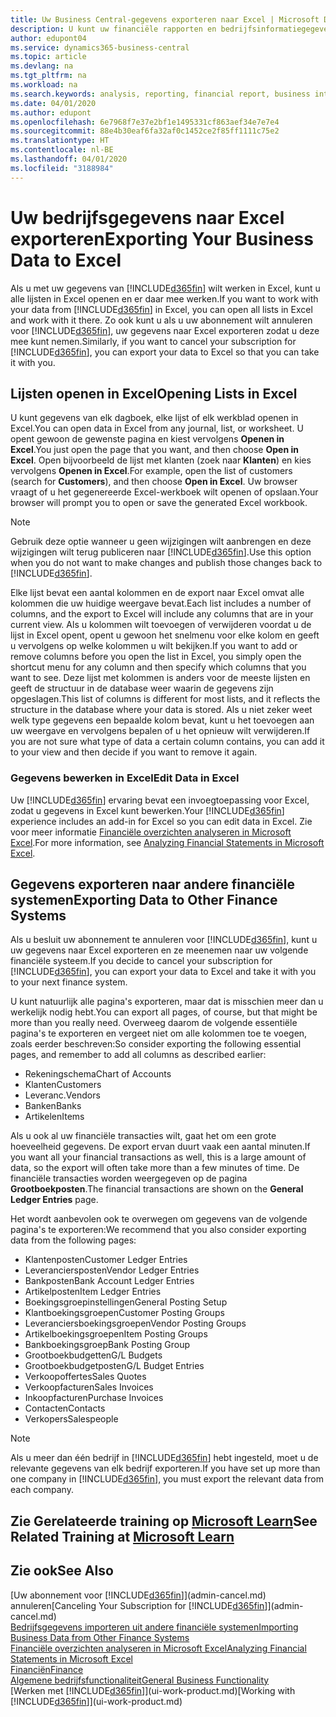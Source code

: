 ```yaml
---
title: Uw Business Central-gegevens exporteren naar Excel | Microsoft Docs
description: U kunt uw financiële rapporten en bedrijfsinformatiegegevens uit Business Central exporteren naar Excel of uw gegevens in Excel openen.
author: edupont04
ms.service: dynamics365-business-central
ms.topic: article
ms.devlang: na
ms.tgt_pltfrm: na
ms.workload: na
ms.search.keywords: analysis, reporting, financial report, business intelligence, BI, Excel
ms.date: 04/01/2020
ms.author: edupont
ms.openlocfilehash: 6e7968f7e37e2bf1e1495331cf863aef34e7e7e4
ms.sourcegitcommit: 88e4b30eaf6fa32af0c1452ce2f85ff1111c75e2
ms.translationtype: HT
ms.contentlocale: nl-BE
ms.lasthandoff: 04/01/2020
ms.locfileid: "3188984"
---
```

# <a name="exporting-your-business-data-to-excel"></a><span data-ttu-id="167cc-103">Uw bedrijfsgegevens naar Excel exporteren</span><span class="sxs-lookup"><span data-stu-id="167cc-103">Exporting Your Business Data to Excel</span></span>
<span data-ttu-id="167cc-104">Als u met uw gegevens van [!INCLUDE[d365fin](includes/d365fin_md.md)] wilt werken in Excel, kunt u alle lijsten in Excel openen en er daar mee werken.</span><span class="sxs-lookup"><span data-stu-id="167cc-104">If you want to work with your data from [!INCLUDE[d365fin](includes/d365fin_md.md)] in Excel, you can open all lists in Excel and work with it there.</span></span> <span data-ttu-id="167cc-105">Zo ook kunt u als u uw abonnement wilt annuleren voor [!INCLUDE[d365fin](includes/d365fin_md.md)], uw gegevens naar Excel exporteren zodat u deze mee kunt nemen.</span><span class="sxs-lookup"><span data-stu-id="167cc-105">Similarly, if you want to cancel your subscription for [!INCLUDE[d365fin](includes/d365fin_md.md)], you can export your data to Excel so that you can take it with you.</span></span>

## <a name="opening-lists-in-excel"></a><span data-ttu-id="167cc-106">Lijsten openen in Excel</span><span class="sxs-lookup"><span data-stu-id="167cc-106">Opening Lists in Excel</span></span>
<span data-ttu-id="167cc-107">U kunt gegevens van elk dagboek, elke lijst of elk werkblad openen in Excel.</span><span class="sxs-lookup"><span data-stu-id="167cc-107">You can open data in Excel from any journal, list, or worksheet.</span></span> <span data-ttu-id="167cc-108">U opent gewoon de gewenste pagina en kiest vervolgens **Openen in Excel**.</span><span class="sxs-lookup"><span data-stu-id="167cc-108">You just open the page that you want, and then choose **Open in Excel**.</span></span> <span data-ttu-id="167cc-109">Open bijvoorbeeld de lijst met klanten (zoek naar **Klanten**) en kies vervolgens **Openen in Excel**.</span><span class="sxs-lookup"><span data-stu-id="167cc-109">For example, open the list of customers (search for **Customers**), and then choose **Open in Excel**.</span></span> <span data-ttu-id="167cc-110">Uw browser vraagt of u het gegenereerde Excel-werkboek wilt openen of opslaan.</span><span class="sxs-lookup"><span data-stu-id="167cc-110">Your browser will prompt you to open or save the generated Excel workbook.</span></span>  

> [!NOTE]
> <span data-ttu-id="167cc-111">Gebruik deze optie wanneer u geen wijzigingen wilt aanbrengen en deze wijzigingen wilt terug publiceren naar [!INCLUDE[d365fin](includes/d365fin_md.md)].</span><span class="sxs-lookup"><span data-stu-id="167cc-111">Use this option when you do not want to make changes and publish those changes back to [!INCLUDE[d365fin](includes/d365fin_md.md)].</span></span>  

<span data-ttu-id="167cc-112">Elke lijst bevat een aantal kolommen en de export naar Excel omvat alle kolommen die uw huidige weergave bevat.</span><span class="sxs-lookup"><span data-stu-id="167cc-112">Each list includes a number of columns, and the export to Excel will include any columns that are in your current view.</span></span> <span data-ttu-id="167cc-113">Als u kolommen wilt toevoegen of verwijderen voordat u de lijst in Excel opent, opent u gewoon het snelmenu voor elke kolom en geeft u vervolgens op welke kolommen u wilt bekijken.</span><span class="sxs-lookup"><span data-stu-id="167cc-113">If you want to add or remove columns before you open the list in Excel, you simply open the shortcut menu for any column and then specify which columns that you want to see.</span></span> <span data-ttu-id="167cc-114">Deze lijst met kolommen is anders voor de meeste lijsten en geeft de structuur in de database weer waarin de gegevens zijn opgeslagen.</span><span class="sxs-lookup"><span data-stu-id="167cc-114">This list of columns is different for most lists, and it reflects the structure in the database where your data is stored.</span></span> <span data-ttu-id="167cc-115">Als u niet zeker weet welk type gegevens een bepaalde kolom bevat, kunt u het toevoegen aan uw weergave en vervolgens bepalen of u het opnieuw wilt verwijderen.</span><span class="sxs-lookup"><span data-stu-id="167cc-115">If you are not sure what type of data a certain column contains, you can add it to your view and then decide if you want to remove it again.</span></span>  

### <a name="edit-data-in-excel"></a><span data-ttu-id="167cc-116">Gegevens bewerken in Excel</span><span class="sxs-lookup"><span data-stu-id="167cc-116">Edit Data in Excel</span></span>
<span data-ttu-id="167cc-117">Uw [!INCLUDE[d365fin](includes/d365fin_md.md)] ervaring bevat een invoegtoepassing voor Excel, zodat u gegevens in Excel kunt bewerken.</span><span class="sxs-lookup"><span data-stu-id="167cc-117">Your [!INCLUDE[d365fin](includes/d365fin_md.md)] experience includes an add-in for Excel so you can edit data in Excel.</span></span> <span data-ttu-id="167cc-118">Zie voor meer informatie [Financiële overzichten analyseren in Microsoft Excel](finance-analyze-excel.md).</span><span class="sxs-lookup"><span data-stu-id="167cc-118">For more information, see [Analyzing Financial Statements in Microsoft Excel](finance-analyze-excel.md).</span></span>  

## <a name="exporting-data-to-other-finance-systems"></a><span data-ttu-id="167cc-119">Gegevens exporteren naar andere financiële systemen</span><span class="sxs-lookup"><span data-stu-id="167cc-119">Exporting Data to Other Finance Systems</span></span>
<span data-ttu-id="167cc-120">Als u besluit uw abonnement te annuleren voor [!INCLUDE[d365fin](includes/d365fin_md.md)], kunt u uw gegevens naar Excel exporteren en ze meenemen naar uw volgende financiële systeem.</span><span class="sxs-lookup"><span data-stu-id="167cc-120">If you decide to cancel your subscription for [!INCLUDE[d365fin](includes/d365fin_md.md)], you can export your data to Excel and take it with you to your next finance system.</span></span>  

<span data-ttu-id="167cc-121">U kunt natuurlijk alle pagina's exporteren, maar dat is misschien meer dan u werkelijk nodig hebt.</span><span class="sxs-lookup"><span data-stu-id="167cc-121">You can export all pages, of course, but that might be more than you really need.</span></span> <span data-ttu-id="167cc-122">Overweeg daarom de volgende essentiële pagina's te exporteren en vergeet niet om alle kolommen toe te voegen, zoals eerder beschreven:</span><span class="sxs-lookup"><span data-stu-id="167cc-122">So consider exporting the following essential pages, and remember to add all columns as described earlier:</span></span>  

* <span data-ttu-id="167cc-123">Rekeningschema</span><span class="sxs-lookup"><span data-stu-id="167cc-123">Chart of Accounts</span></span>  
* <span data-ttu-id="167cc-124">Klanten</span><span class="sxs-lookup"><span data-stu-id="167cc-124">Customers</span></span>  
* <span data-ttu-id="167cc-125">Leveranc.</span><span class="sxs-lookup"><span data-stu-id="167cc-125">Vendors</span></span>  
* <span data-ttu-id="167cc-126">Banken</span><span class="sxs-lookup"><span data-stu-id="167cc-126">Banks</span></span>  
* <span data-ttu-id="167cc-127">Artikelen</span><span class="sxs-lookup"><span data-stu-id="167cc-127">Items</span></span>  

<span data-ttu-id="167cc-128">Als u ook al uw financiële transacties wilt, gaat het om een grote hoeveelheid gegevens. De export ervan duurt vaak een aantal minuten.</span><span class="sxs-lookup"><span data-stu-id="167cc-128">If you want all your financial transactions as well, this is a large amount of data, so the export will often take more than a few minutes of time.</span></span> <span data-ttu-id="167cc-129">De financiële transacties worden weergegeven op de pagina **Grootboekposten**.</span><span class="sxs-lookup"><span data-stu-id="167cc-129">The financial transactions are shown on the **General Ledger Entries** page.</span></span>  

<span data-ttu-id="167cc-130">Het wordt aanbevolen ook te overwegen om gegevens van de volgende pagina's te exporteren:</span><span class="sxs-lookup"><span data-stu-id="167cc-130">We recommend that you also consider exporting data from the following pages:</span></span>  

* <span data-ttu-id="167cc-131">Klantenposten</span><span class="sxs-lookup"><span data-stu-id="167cc-131">Customer Ledger Entries</span></span>  
* <span data-ttu-id="167cc-132">Leveranciersposten</span><span class="sxs-lookup"><span data-stu-id="167cc-132">Vendor Ledger Entries</span></span>  
* <span data-ttu-id="167cc-133">Bankposten</span><span class="sxs-lookup"><span data-stu-id="167cc-133">Bank Account Ledger Entries</span></span>  
* <span data-ttu-id="167cc-134">Artikelposten</span><span class="sxs-lookup"><span data-stu-id="167cc-134">Item Ledger Entries</span></span>  
* <span data-ttu-id="167cc-135">Boekingsgroepinstellingen</span><span class="sxs-lookup"><span data-stu-id="167cc-135">General Posting Setup</span></span>  
* <span data-ttu-id="167cc-136">Klantboekingsgroepen</span><span class="sxs-lookup"><span data-stu-id="167cc-136">Customer Posting Groups</span></span>  
* <span data-ttu-id="167cc-137">Leveranciersboekingsgroepen</span><span class="sxs-lookup"><span data-stu-id="167cc-137">Vendor Posting Groups</span></span>  
* <span data-ttu-id="167cc-138">Artikelboekingsgroepen</span><span class="sxs-lookup"><span data-stu-id="167cc-138">Item Posting Groups</span></span>  
* <span data-ttu-id="167cc-139">Bankboekingsgroep</span><span class="sxs-lookup"><span data-stu-id="167cc-139">Bank Posting Group</span></span>  
* <span data-ttu-id="167cc-140">Grootboekbudgetten</span><span class="sxs-lookup"><span data-stu-id="167cc-140">G/L Budgets</span></span>  
* <span data-ttu-id="167cc-141">Grootboekbudgetposten</span><span class="sxs-lookup"><span data-stu-id="167cc-141">G/L Budget Entries</span></span>  
* <span data-ttu-id="167cc-142">Verkoopoffertes</span><span class="sxs-lookup"><span data-stu-id="167cc-142">Sales Quotes</span></span>  
* <span data-ttu-id="167cc-143">Verkoopfacturen</span><span class="sxs-lookup"><span data-stu-id="167cc-143">Sales Invoices</span></span>  
* <span data-ttu-id="167cc-144">Inkoopfacturen</span><span class="sxs-lookup"><span data-stu-id="167cc-144">Purchase Invoices</span></span>  
* <span data-ttu-id="167cc-145">Contacten</span><span class="sxs-lookup"><span data-stu-id="167cc-145">Contacts</span></span>  
* <span data-ttu-id="167cc-146">Verkopers</span><span class="sxs-lookup"><span data-stu-id="167cc-146">Salespeople</span></span>  

> [!NOTE]  
>   <span data-ttu-id="167cc-147">Als u meer dan één bedrijf in [!INCLUDE[d365fin](includes/d365fin_md.md)] hebt ingesteld, moet u de relevante gegevens van elk bedrijf exporteren.</span><span class="sxs-lookup"><span data-stu-id="167cc-147">If you have set up more than one company in [!INCLUDE[d365fin](includes/d365fin_md.md)], you must export the relevant data from each company.</span></span>

## <a name="see-related-training-at-microsoft-learn"></a><span data-ttu-id="167cc-148">Zie Gerelateerde training op [Microsoft Learn](/learn/modules/configure-powerbi-excel-dynamics-365-business-central/index)</span><span class="sxs-lookup"><span data-stu-id="167cc-148">See Related Training at [Microsoft Learn](/learn/modules/configure-powerbi-excel-dynamics-365-business-central/index)</span></span>

## <a name="see-also"></a><span data-ttu-id="167cc-149">Zie ook</span><span class="sxs-lookup"><span data-stu-id="167cc-149">See Also</span></span>
<span data-ttu-id="167cc-150">[Uw abonnement voor [!INCLUDE[d365fin](includes/d365fin_md.md)]](admin-cancel.md) annuleren</span><span class="sxs-lookup"><span data-stu-id="167cc-150">[Canceling Your Subscription for [!INCLUDE[d365fin](includes/d365fin_md.md)]](admin-cancel.md)</span></span>  
[<span data-ttu-id="167cc-151">Bedrijfsgegevens importeren uit andere financiële systemen</span><span class="sxs-lookup"><span data-stu-id="167cc-151">Importing Business Data from Other Finance Systems</span></span>](across-import-data-configuration-packages.md)  
[<span data-ttu-id="167cc-152">Financiële overzichten analyseren in Microsoft Excel</span><span class="sxs-lookup"><span data-stu-id="167cc-152">Analyzing Financial Statements in Microsoft Excel</span></span>](finance-analyze-excel.md)  
[<span data-ttu-id="167cc-153">Financiën</span><span class="sxs-lookup"><span data-stu-id="167cc-153">Finance</span></span>](finance.md)  
[<span data-ttu-id="167cc-154">Algemene bedrijfsfunctionaliteit</span><span class="sxs-lookup"><span data-stu-id="167cc-154">General Business Functionality</span></span>](ui-across-business-areas.md)  
<span data-ttu-id="167cc-155">[Werken met [!INCLUDE[d365fin](includes/d365fin_md.md)]](ui-work-product.md)</span><span class="sxs-lookup"><span data-stu-id="167cc-155">[Working with [!INCLUDE[d365fin](includes/d365fin_md.md)]](ui-work-product.md)</span></span>  
